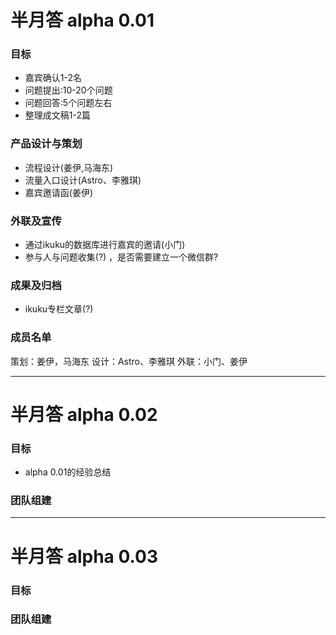 # 半月答 alpha 0.01  

### 目标    

* 嘉宾确认1-2名
* 问题提出:10-20个问题  
* 问题回答:5个问题左右    
* 整理成文稿1-2篇  

### 产品设计与策划

* 流程设计(姜伊,马海东)   
* 流量入口设计(Astro、李雅琪)  
* 嘉宾邀请函(姜伊)   


### 外联及宣传  

* 通过ikuku的数据库进行嘉宾的邀请(小门)  
* 参与人与问题收集(?) ，是否需要建立一个微信群? 
 


### 成果及归档  

* ikuku专栏文章(?)  


### 成员名单

策划：姜伊，马海东
设计：Astro、李雅琪
外联：小门、姜伊  


-----


# 半月答 alpha 0.02  

### 目标  

* alpha 0.01的经验总结 

### 团队组建   


-----


# 半月答 alpha 0.03  


### 目标   

### 团队组建  